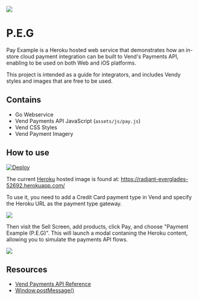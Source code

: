 ![](https://media.giphy.com/media/oM8CvBlVubezC/giphy.gif)

# P.E.G
Pay Example is a Heroku hosted web service that demonstrates how an in-store cloud payment integration can be built to Vend's Payments API, enabling to be used on both Web and iOS platforms.

This project is intended as a guide for integrators, and includes Vendy styles and images that are free to be used.

## Contains
- Go Webservice
- Vend Payments API JavaScript (`assets/js/pay.js`)
- Vend CSS Styles
- Vend Payment Imagery

## How to use
[![Deploy](https://www.herokucdn.com/deploy/button.png)](https://heroku.com/deploy)

The current [Heroku](https://www.heroku.com/) hosted image is found at:
https://radiant-everglades-52692.herokuapp.com/

To use it, you need to add a Credit Card payment type in Vend and specify the
Heroku URL as the payment type gateway.

![](https://i.imgur.com/LhGvnZ0.png)

Then visit the Sell Screen, add products, click Pay, and choose "Payment Example (P.E.G)".
This will launch a modal contaning the Heroku content, allowing you to simulate the
payments API flows.

![](https://i.imgur.com/mCjPDZ1.gif)

## Resources
- [Vend Payments API Reference](https://docs.vendhq.com/docs/payments-api-reference)
- [Window.postMessage()](https://developer.mozilla.org/en-US/docs/Web/API/Window/postMessage)

